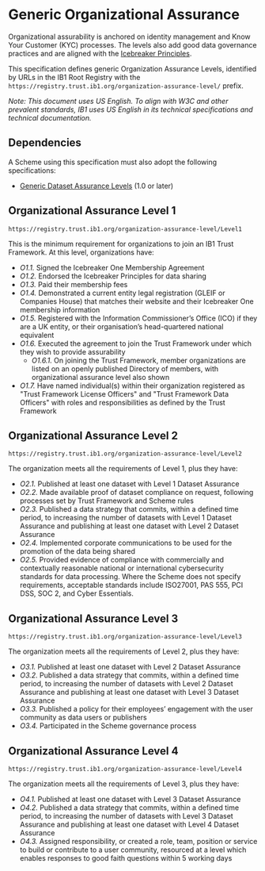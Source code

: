 # Generic Organizational Assurance

Organizational assurability is anchored on identity management and Know Your Customer (KYC) processes. The levels also add good data governance practices and are aligned with the [Icebreaker Principles](https://icebreakerone.org/icebreaker-principles/). 

This specification defines generic Organization Assurance Levels, identified by URLs in the IB1 Root Registry with the `https://registry.trust.ib1.org/organization-assurance-level/` prefix.

_Note: This document uses US English. To align with W3C and other prevalent standards, IB1 uses US English in its technical specifications and technical documentation._

## Dependencies

A Scheme using this specification must also adopt the following specifications:

 * [Generic Dataset Assurance Levels](../generic-dataset-assurance-levels/1.0.md) (1.0 or later)


## Organizational Assurance Level 1

`https://registry.trust.ib1.org/organization-assurance-level/Level1`

This is the minimum requirement for organizations to join an IB1 Trust Framework. At this level, organizations have:

<div class="list-with-identifiers-following"></div>

 * *O1.1.* Signed the Icebreaker One Membership Agreement
 * *O1.2.* Endorsed the Icebreaker Principles for data sharing
 * *O1.3.* Paid their membership fees
 * *O1.4.* Demonstrated a current entity legal registration (GLEIF or Companies House) that matches their website and their Icebreaker One membership information
 * *O1.5.* Registered with the Information Commissioner’s Office (ICO) if they are a UK entity, or their organisation’s head-quartered national equivalent
 * *O1.6.* Executed the agreement to join the Trust Framework under which they wish to provide assurability
     * *O1.6.1.* On joining the Trust Framework, member organizations are listed on an openly published Directory of members, with organizational assurance level also shown
 * *O1.7.* Have named individual(s) within their organization registered as "Trust Framework License Officers" and "Trust Framework Data Officers" with roles and responsibilities as defined by the Trust Framework


## Organizational Assurance Level 2

`https://registry.trust.ib1.org/organization-assurance-level/Level2`

The organization meets all the requirements of Level 1, plus they have:

<div class="list-with-identifiers-following"></div>

 * *O2.1.* Published at least one dataset with Level 1 Dataset Assurance
 * *O2.2.* Made available proof of dataset compliance on request, following processes set by Trust Framework and Scheme rules
 * *O2.3.* Published a data strategy that commits, within a defined time period, to increasing the number of datasets with Level 1 Dataset Assurance and publishing at least one dataset with Level 2 Dataset Assurance
 * *O2.4.* Implemented corporate communications to be used for the promotion of the data being shared
 * *O2.5.* Provided evidence of compliance with commercially and contextually reasonable national or international cybersecurity standards for data processing. Where the Scheme does not specify requirements, acceptable standards include ISO27001, PAS 555, PCI DSS, SOC 2, and Cyber Essentials.


## Organizational Assurance Level 3

`https://registry.trust.ib1.org/organization-assurance-level/Level3`

The organization meets all the requirements of Level 2, plus they have:

<div class="list-with-identifiers-following"></div>

 * *O3.1.* Published at least one dataset with Level 2 Dataset Assurance
 * *O3.2.* Published a data strategy that commits, within a defined time period, to increasing the number of datasets with Level 2 Dataset Assurance and publishing at least one dataset with Level 3 Dataset Assurance
 * *O3.3.* Published a policy for their employees’ engagement with the user community as data users or publishers
 * *O3.4.* Participated in the Scheme governance process


## Organizational Assurance Level 4

`https://registry.trust.ib1.org/organization-assurance-level/Level4`

The organization meets all the requirements of Level 3, plus they have:

<div class="list-with-identifiers-following"></div>

 * *O4.1.* Published at least one dataset with Level 3 Dataset Assurance
 * *O4.2.* Published a data strategy that commits, within a defined time period, to increasing the number of datasets with Level 3 Dataset Assurance and publishing at least one dataset with Level 4 Dataset Assurance
 * *O4.3.* Assigned responsibility, or created a role, team, position or service to build or contribute to a user community, resourced at a level which enables responses to good faith questions within 5 working days
